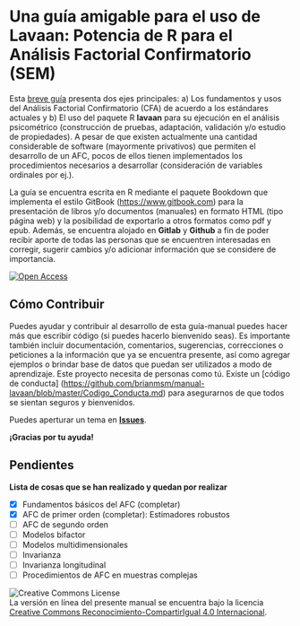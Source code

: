 # Una guía amigable para el uso de Lavaan: Potencia de R para el Análisis Factorial Confirmatorio (SEM)

Esta [breve guía](https://brianmsm.github.io/manual-lavaan/) presenta dos ejes principales: a) Los fundamentos y usos del Análisis Factorial Confirmatorio (CFA) de acuerdo a los estándares actuales y b) El uso del paquete R **lavaan** para su ejecución en el análisis psicométrico (construcción de pruebas, adaptación, validación y/o estudio de propiedades). A pesar de que existen actualmente una cantidad considerable de software (mayormente privativos) que permiten el desarrollo de un AFC, pocos de ellos tienen implementados los procedimientos necesarios a desarrollar (consideración de variables ordinales por ej.).

La guía se encuentra escrita en R mediante el paquete Bookdown que implementa el estilo GitBook (https://www.gitbook.com) para la presentación de libros y/o documentos (manuales) en formato HTML (tipo página web) y la posibilidad de exportarlo a otros formatos como pdf y epub. Además, se encuentra alojado en **Gitlab** y **Github** a fin de poder recibir aporte de todas las personas que se encuentren interesadas en corregir, sugerir cambios y/o adicionar información que se considere de importancia. 

[![Open Access](https://brianmsm.github.io/manual-lavaan/images/openaccess.png)](https://brianmsm.github.io/manual-lavaan/images/openaccess.png "Open Access")

## Cómo Contribuir

Puedes ayudar y contribuir al desarrollo de esta guía-manual puedes hacer más que escribir código (si puedes hacerlo bienvenido seas). Es importante también incluir documentación, comentarios, sugerencias, correcciones o peticiones a la información que ya se encuentra presente, así como agregar ejemplos o brindar base de datos que puedan ser utilizados a modo de aprendizaje. Este proyecto necesita de personas como tú. Existe un [código de conducta] (https://github.com/brianmsm/manual-lavaan/blob/master/Codigo_Conducta.md) para asegurarnos de que todos se sientan seguros y bienvenidos.

Puedes aperturar un tema en [**Issues**](https://github.com/brianmsm/manual-lavaan/issues).

**¡Gracias por tu ayuda!**

## Pendientes

**Lista de cosas que se han realizado y quedan por realizar**

- [x] Fundamentos básicos del AFC (completar)
- [x] AFC de primer orden (completar): Estimadores robustos
- [ ] AFC de segundo orden
- [ ] Modelos bifactor
- [ ] Modelos multidimensionales
- [ ] Invarianza
- [ ] Invarianza longitudinal
- [ ] Procedimientos de AFC en muestras complejas

![Creative Commons License](https://brianmsm.github.io/manual-lavaan/images/CC-BY-SA-4.0.png)  
La versión en línea del presente manual se encuentra bajo la licencia [Creative Commons Reconocimiento-CompartirIgual 4.0 Internacional](https://creativecommons.org/licenses/by-sa/4.0/). 
